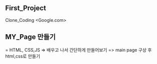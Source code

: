## First_Project
Clone_Coding <Google.com>

## MY_Page 만들기
= HTML, CSS,JS
=> 배우고 나서 간단하게 만들어보기
=> main page 구상 후 html,css로 만들기

